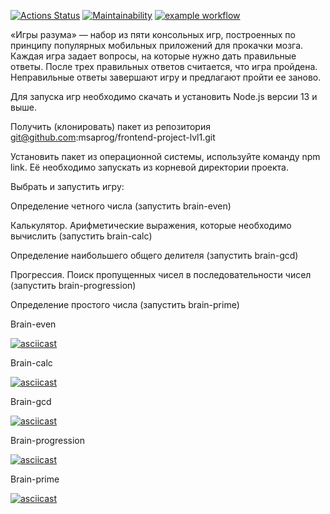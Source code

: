 [![Actions Status](https://github.com/msaprog/frontend-project-lvl1/workflows/hexlet-check/badge.svg)](https://github.com/msaprog/frontend-project-lvl1/actions)
[![Maintainability](https://api.codeclimate.com/v1/badges/6b0252ae7c9fd5b9ed04/maintainability)](https://codeclimate.com/github/msaprog/frontend-project-lvl1-1/maintainability)
[![example workflow](https://github.com/msaprog/frontend-project-lvl1/actions/workflows/github-actions.yml/badge.svg)](https://github.com/msaprog/frontend-project-lvl1/actions/workflows/github-actions.yml)

«Игры разума» — набор из пяти консольных игр, построенных по принципу популярных мобильных приложений для прокачки мозга. Каждая игра задает вопросы, на которые нужно дать правильные ответы. После трех правильных ответов считается, что игра пройдена. Неправильные ответы завершают игру и предлагают пройти ее заново.

Для запуска игр необходимо скачать и установить Node.js версии 13 и выше.

Получить (клонировать) пакет из репозитория git@github.com:msaprog/frontend-project-lvl1.git

Установить пакет из операционной системы, используйте команду npm link. Её необходимо запускать из корневой директории проекта.

Выбрать и запустить игру:

Определение четного числа (запустить brain-even)

Калькулятор. Арифметические выражения, которые необходимо вычислить (запустить brain-calc)

Определение наибольшего общего делителя (запустить brain-gcd)

Прогрессия. Поиск пропущенных чисел в последовательности чисел (запустить brain-progression)

Определение простого числа (запустить brain-prime)


Brain-even

[![asciicast](https://asciinema.org/a/KI8Q3he3L7pS2MhFctpNTGOfy.svg)](https://asciinema.org/a/KI8Q3he3L7pS2MhFctpNTGOfy)

Brain-calc

[![asciicast](https://asciinema.org/a/b8BdE5o65uQcjB3vDTvOpEIQ7.svg)](https://asciinema.org/a/b8BdE5o65uQcjB3vDTvOpEIQ7)

Brain-gcd

[![asciicast](https://asciinema.org/a/ujavEY19t3vnry8g9uFNLGoFn.svg)](https://asciinema.org/a/ujavEY19t3vnry8g9uFNLGoFn)

Brain-progression

[![asciicast](https://asciinema.org/a/iUbne72zOoNDt4ERwpozdczpi.svg)](https://asciinema.org/a/iUbne72zOoNDt4ERwpozdczpi)

Brain-prime

[![asciicast](https://asciinema.org/a/2xI3Mzz5XOIsfClyiGG8Nuzmq.svg)](https://asciinema.org/a/2xI3Mzz5XOIsfClyiGG8Nuzmq)
